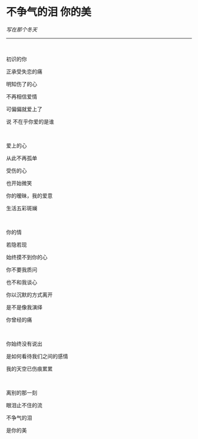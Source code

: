 # 不争气的泪 你的美

*写在那个冬天*

******

<br/>

初识的你

正承受失恋的痛

明知伤了的心

不再相信爱情

可偏偏就爱上了

说  不在乎你爱的是谁

<br/>

爱上的心

从此不再孤单

受伤的心

也开始微笑

你的暧昧，我的爱意

生活五彩斑斓

<br/>

你的情

若隐若现

始终摸不到你的心

你不要我质问

也不和我谈心

你以沉默的方式离开

是不是像我演绎

你曾经的痛

<br/>

你始终没有说出

是如何看待我们之间的感情

我的天空已伤痕累累

<br/>

离别的那一刻

眼泪止不住的流

不争气的泪

是你的美 


